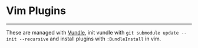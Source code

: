 # Vim Plugins
-------------

These are managed with [Vundle](https://github.com/gmaric/vundle),
init vundle with `git submodule update --init --recursive` and install plugins
with `:BundleInstall` in vim.

